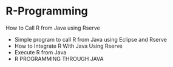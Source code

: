 # R-Programming

How to Call R from Java using Rserve

- Simple program to call R from Java using Eclipse and Rserve
- How to Integrate R With Java Using Rserve
- Execute R from Java
- R PROGRAMMING THROUGH JAVA
